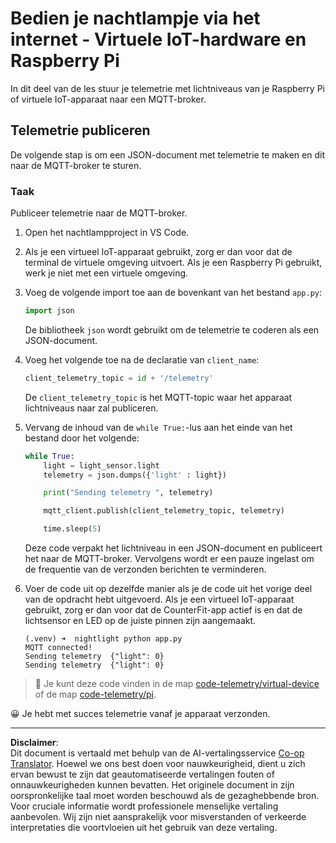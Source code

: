 <!--
CO_OP_TRANSLATOR_METADATA:
{
  "original_hash": "1226517aae5f5b6f904434670394c688",
  "translation_date": "2025-08-27T21:40:58+00:00",
  "source_file": "1-getting-started/lessons/4-connect-internet/single-board-computer-telemetry.md",
  "language_code": "nl"
}
-->
# Bedien je nachtlampje via het internet - Virtuele IoT-hardware en Raspberry Pi

In dit deel van de les stuur je telemetrie met lichtniveaus van je Raspberry Pi of virtuele IoT-apparaat naar een MQTT-broker.

## Telemetrie publiceren

De volgende stap is om een JSON-document met telemetrie te maken en dit naar de MQTT-broker te sturen.

### Taak

Publiceer telemetrie naar de MQTT-broker.

1. Open het nachtlampproject in VS Code.

1. Als je een virtueel IoT-apparaat gebruikt, zorg er dan voor dat de terminal de virtuele omgeving uitvoert. Als je een Raspberry Pi gebruikt, werk je niet met een virtuele omgeving.

1. Voeg de volgende import toe aan de bovenkant van het bestand `app.py`:

    ```python
    import json
    ```

    De bibliotheek `json` wordt gebruikt om de telemetrie te coderen als een JSON-document.

1. Voeg het volgende toe na de declaratie van `client_name`:

    ```python
    client_telemetry_topic = id + '/telemetry'
    ```

    De `client_telemetry_topic` is het MQTT-topic waar het apparaat lichtniveaus naar zal publiceren.

1. Vervang de inhoud van de `while True:`-lus aan het einde van het bestand door het volgende:

    ```python
    while True:
        light = light_sensor.light
        telemetry = json.dumps({'light' : light})

        print("Sending telemetry ", telemetry)
    
        mqtt_client.publish(client_telemetry_topic, telemetry)
    
        time.sleep(5)
    ```

    Deze code verpakt het lichtniveau in een JSON-document en publiceert het naar de MQTT-broker. Vervolgens wordt er een pauze ingelast om de frequentie van de verzonden berichten te verminderen.

1. Voer de code uit op dezelfde manier als je de code uit het vorige deel van de opdracht hebt uitgevoerd. Als je een virtueel IoT-apparaat gebruikt, zorg er dan voor dat de CounterFit-app actief is en dat de lichtsensor en LED op de juiste pinnen zijn aangemaakt.

    ```output
    (.venv) ➜  nightlight python app.py 
    MQTT connected!
    Sending telemetry  {"light": 0}
    Sending telemetry  {"light": 0}
    ```

> 💁 Je kunt deze code vinden in de map [code-telemetry/virtual-device](../../../../../1-getting-started/lessons/4-connect-internet/code-telemetry/virtual-device) of de map [code-telemetry/pi](../../../../../1-getting-started/lessons/4-connect-internet/code-telemetry/pi).

😀 Je hebt met succes telemetrie vanaf je apparaat verzonden.

---

**Disclaimer**:  
Dit document is vertaald met behulp van de AI-vertalingsservice [Co-op Translator](https://github.com/Azure/co-op-translator). Hoewel we ons best doen voor nauwkeurigheid, dient u zich ervan bewust te zijn dat geautomatiseerde vertalingen fouten of onnauwkeurigheden kunnen bevatten. Het originele document in zijn oorspronkelijke taal moet worden beschouwd als de gezaghebbende bron. Voor cruciale informatie wordt professionele menselijke vertaling aanbevolen. Wij zijn niet aansprakelijk voor misverstanden of verkeerde interpretaties die voortvloeien uit het gebruik van deze vertaling.